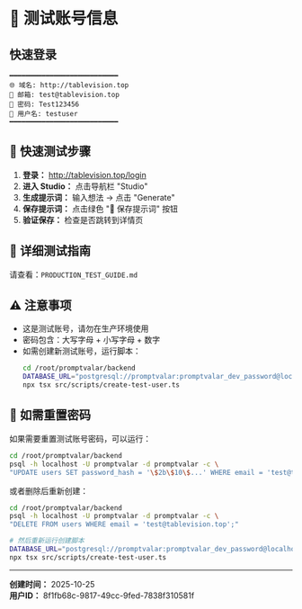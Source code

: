 # 🔑 测试账号信息

## 快速登录

```
━━━━━━━━━━━━━━━━━━━━━━━━━━━
🌐 域名: http://tablevision.top
📧 邮箱: test@tablevision.top
🔑 密码: Test123456
👤 用户名: testuser
━━━━━━━━━━━━━━━━━━━━━━━━━━━
```

## 🚀 快速测试步骤

1. **登录：** http://tablevision.top/login
2. **进入 Studio：** 点击导航栏 "Studio"
3. **生成提示词：** 输入想法 → 点击 "Generate"
4. **保存提示词：** 点击绿色 "💾 保存提示词" 按钮
5. **验证保存：** 检查是否跳转到详情页

## 📖 详细测试指南

请查看：`PRODUCTION_TEST_GUIDE.md`

## ⚠️ 注意事项

- 这是测试账号，请勿在生产环境使用
- 密码包含：大写字母 + 小写字母 + 数字
- 如需创建新测试账号，运行脚本：
  ```bash
  cd /root/promptvalar/backend
  DATABASE_URL="postgresql://promptvalar:promptvalar_dev_password@localhost:5432/promptvalar" \
  npx tsx src/scripts/create-test-user.ts
  ```

## 🔧 如需重置密码

如果需要重置测试账号密码，可以运行：

```bash
cd /root/promptvalar/backend
psql -h localhost -U promptvalar -d promptvalar -c \
"UPDATE users SET password_hash = '\$2b\$10\$...' WHERE email = 'test@tablevision.top';"
```

或者删除后重新创建：

```bash
cd /root/promptvalar/backend
psql -h localhost -U promptvalar -d promptvalar -c \
"DELETE FROM users WHERE email = 'test@tablevision.top';"

# 然后重新运行创建脚本
DATABASE_URL="postgresql://promptvalar:promptvalar_dev_password@localhost:5432/promptvalar" \
npx tsx src/scripts/create-test-user.ts
```

---

**创建时间：** 2025-10-25  
**用户ID：** 8f1fb68c-9817-49cc-9fed-7838f310581f

